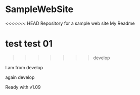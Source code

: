 # SampleWebSite
<<<<<<< HEAD
Repository for a sample web site
My Readme

test
test 01
=======
>>>>>>> develop

I am from develop

again develop

Ready with v1.09
